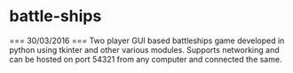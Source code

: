 # battle-ships
=== 30/03/2016 ===
Two player GUI based battleships game developed in python using tkinter and other various modules. Supports networking and can be hosted on port 54321 from any computer and connected the same.
